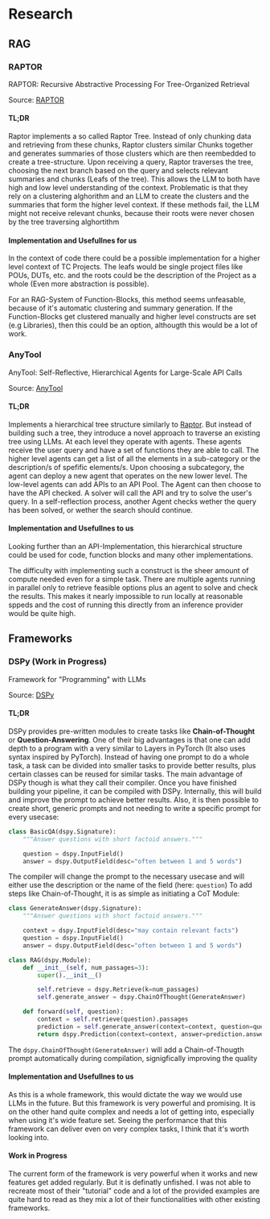 # Research

## RAG

### RAPTOR
RAPTOR: Recursive Abstractive Processing For Tree-Organized Retrieval

Source: [RAPTOR](https://arxiv.org/pdf/2401.18059.pdf)

#### TL;DR
Raptor implements a so called Raptor Tree. Instead of only chunking data and retrieving from these chunks, Raptor clusters similar Chunks together and generates summaries of those clusters which are then reembedded to create a tree-structure. Upon receiving a query, Raptor traverses the tree, choosing the next branch based on the query and selects relevant summaries and chunks (Leafs of the tree). This allows the LLM to both have high and low level understanding of the context. Problematic is that they rely on a clustering alghorithm and an LLM to create the clusters and the summaries that form the higher level context. If these methods fail, the LLM might not receive relevant chunks, because their roots were never chosen by the tree traversing alghortithm

#### Implementation and Usefullnes for us
In the context of code there could be a possible implementation for a higher level context of TC Projects. The leafs would be single project files like POUs, DUTs, etc. and the roots could be the description of the Project as a whole (Even more abstraction is possible). 

For an RAG-System of Function-Blocks, this method seems unfeasable, because of it's automatic clustering and summary generation. If the Function-Blocks get clustered manually and higher level constructs are set (e.g Libraries), then this could be an option, althougth this would be a lot of work. 

### AnyTool
AnyTool: Self-Reflective, Hierarchical Agents for Large-Scale API Calls

Source: [AnyTool](https://arxiv.org/pdf/2402.04253.pdf)

#### TL;DR
Implements a hierarchical tree structure similarly to [Raptor](#raptor). But instead of building such a tree, they introduce a novel approach to traverse an existing tree using LLMs. At each level they operate with agents. These agents receive the user query and have a set of functions they are able to call. The higher level agents can get a list of all the elements in a sub-category or the description/s of spefific elements/s. Upon choosing a subcategory, the agent can deploy a new agent that operates on the new lower level. The low-level agents can add APIs to an API Pool. The Agent can then choose to have the API checked. A solver will call the API and try to solve the user's query. In a self-reflection process, another Agent checks wether the query has been solved, or wether the search should continue.

#### Implementation and Usefullnes to us
Looking further than an API-Implementation, this hierarchical structure could be used for code, function blocks and many other implementations.

The difficulty with implementing such a construct is the sheer amount of compute needed even for a simple task. There are multiple agents running in parallel only to retrieve feasible options plus an agent to solve and check the results. This makes it nearly impossible to run locally at reasonable sppeds and the cost of running this directly from an inference provider would be quite high.

## Frameworks

### DSPy (Work in Progress)
Framework for "Programming" with LLMs

Source: [DSPy](https://dspy-docs.vercel.app/)

#### TL;DR
DSPy provides pre-written modules to create tasks like **Chain-of-Thought** or **Question-Answering**. One of their big advantages is that one can add depth to a program with a very similar to Layers in PyTorch (It also uses syntax inspired by PyTorch). Instead of having one prompt to do a whole task, a task can be divided into smaller tasks to provide better results, plus certain classes can be reused for similar tasks. The main advantage of DSPy though is what they call their compiler. Once you have finished building your pipeline, it can be compiled with DSPy. Internally, this will build and improve the prompt to achieve better results. Also, it is then possible to create short, generic prompts and not needing to write a specific prompt for every usecase:
```python
class BasicQA(dspy.Signature):
    """Answer questions with short factoid answers."""

    question = dspy.InputField()
    answer = dspy.OutputField(desc="often between 1 and 5 words")
```
The compiler will change the prompt to the necessary usecase and will either use the description or the name of the field (here: `question`)
To add steps like Chain-of-Thought, it is as simple as initiating a CoT Module:
```python
class GenerateAnswer(dspy.Signature):
    """Answer questions with short factoid answers."""

    context = dspy.InputField(desc="may contain relevant facts")
    question = dspy.InputField()
    answer = dspy.OutputField(desc="often between 1 and 5 words")

class RAG(dspy.Module):
    def __init__(self, num_passages=3):
        super().__init__()

        self.retrieve = dspy.Retrieve(k=num_passages)
        self.generate_answer = dspy.ChainOfThought(GenerateAnswer)

    def forward(self, question):
        context = self.retrieve(question).passages
        prediction = self.generate_answer(context=context, question=question)
        return dspy.Prediction(context=context, answer=prediction.answer)
```
The `dspy.ChainOfThought(GenerateAnswer)` will add a Chain-of-Thougth prompt automatically during compilation, signigfically improving the quality

#### Implementation and Usefullnes to us
As this is a whole framework, this would dictate the way we would use LLMs in the future. But this framework is very powerful and promising. It is on the other hand quite complex and needs a lot of getting into, especially when using it's wide feature set. Seeing the performance that this framework can deliver even on very complex tasks, I think that it's worth looking into.

#### Work in Progress
The current form of the framework is very powerful when it works and new features get added regularly. But it is definatly unfished. I was not able to recreate most of their "tutorial" code and a lot of the provided examples are quite hard to read as they mix a lot of their functionalities with other existing frameworks. 